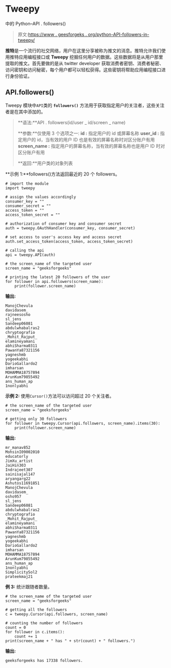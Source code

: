 # Tweepy

中的 Python–API . followers()

> 原文:[https://www . geesforgeks . org/python-API-followers-in-tweepy/](https://www.geeksforgeeks.org/python-api-followers-in-tweepy/)

**推特**是一个流行的社交网络，用户在这里分享被称为推文的消息。推特允许我们使用推特应用编程接口或 **Tweepy** 挖掘任何用户的数据。这些数据将是从用户那里提取的推文。首先要做的是从 twitter developer 获取消费者密钥、消费者秘密、访问密钥和访问秘密，每个用户都可以轻松获得。这些密钥将帮助应用编程接口进行身份验证。

## API.followers()

Tweepy 模块中`API`类的 **`followers()`** 方法用于获取指定用户的关注者，这些关注者是在其中添加的。

> **语法:**API . followers(id/user _ id/screen _ name)
> 
> **参数:**仅使用 3 个选项之一:
> **id :** 指定用户的 id 或屏幕名称
> **user_id :** 指定用户的 id，当有效的用户 ID 也是有效的屏幕名称时对区分账户有用
> **screen_name :** 指定用户的屏幕名称，当有效的屏幕名称也是用户 ID 时对区分账户有用
> 
> **返回:**用户类的对象列表

**示例 1:**followers()方法返回最近的 20 个 followers。

```
# import the module
import tweepy

# assign the values accordingly
consumer_key = ""
consumer_secret = ""
access_token = ""
access_token_secret = ""

# authorization of consumer key and consumer secret
auth = tweepy.OAuthHandler(consumer_key, consumer_secret)

# set access to user's access key and access secret 
auth.set_access_token(access_token, access_token_secret)

# calling the api 
api = tweepy.API(auth)

# the screen_name of the targeted user
screen_name = "geeksforgeeks"

# printing the latest 20 followers of the user
for follower in api.followers(screen_name):
    print(follower.screen_name)
```

**输出:**

```
ManojChevula
davidasem_
rajneesosho
sl_jens
Sandeep06081
abdulwhabalras2
chryptografio
_Mohit_Rajput_
elamineyamani
abhiSharma0311
PawanYa87321156
yagneshmb
yogeekabhi
DarioGallardo2
imharsan
MOHAMMA18757894
ArunKum79855492
ans_human_ap
1nonlyabhi

```

**示例 2:** 使用`Cursor()`方法可以访问超过 20 个关注者。

```
# the screen_name of the targeted user
screen_name = "geeksforgeeks"

# getting only 30 followers
for follower in tweepy.Cursor(api.followers, screen_name).items(30):
    print(follower.screen_name)
```

**输出:**

```
mr_manav852
MohsinI09002010
educatorly
JimXu_artist
JaiHin303
Indrajeet307
sainisajal147
aryangarg22
Ashutos11691851
ManojChevula
davidasem_
osho957
sl_jens
Sandeep06081
abdulwhabalras2
chryptografio
_Mohit_Rajput_
elamineyamani
abhiSharma0311
PawanYa87321156
yagneshmb
yogeekabhi
DarioGallardo2
imharsan
MOHAMMA18757894
ArunKum79855492
ans_human_ap
1nonlyabhi
SimplicitySol2
prateekmaj21

```

**例 3:** 统计跟随者数量。

```
# the screen_name of the targeted user
screen_name = "geeksforgeeks"

# getting all the followers
c = tweepy.Cursor(api.followers, screen_name)

# counting the number of followers
count = 0
for follower in c.items():
    count += 1
print(screen_name + " has " + str(count) + " followers.")
```

**输出:**

```
geeksforgeeks has 17338 followers.
```